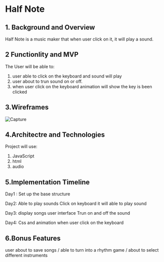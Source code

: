# Half Note

## 1. Background and Overview

Half Note is a music maker that when user click on it, it will play a sound.   


## 2 Functionlity and MVP

The User will be able to:
  1. user able to click on the keyboard and sound will play
  2. user about to trun sound on or off. 
  3. when user click on the keyboard animation will show the key is been clicked
  
## 3.Wireframes  

![Capture](https://user-images.githubusercontent.com/68937006/120851682-28a23100-c547-11eb-95f2-2061cf23417f.PNG)


## 4.Architectre and Technologies

Project will use: 
  1. JavaScript
  2. html
  3. audio 
  
## 5.Implementation Timeline

Day1 : Set up the base structure

Day2: Able to play sounds 
      Click on keyboard it will able to play sound 
      
Day3: display songs
      user interface 
      Trun on and off the sound

Day4: Css and animation when user click on the keyboard 

## 6.Bonus Features

user about to save songs / able to turn into a rhythm game / about to select different instruments  

